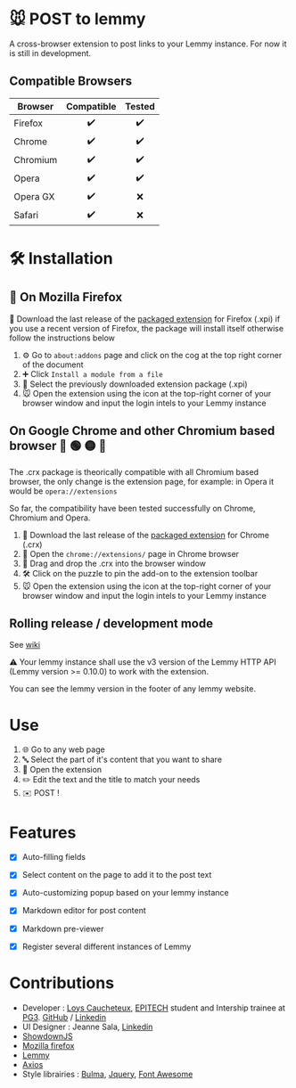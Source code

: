 # :mouse: POST to lemmy
A cross-browser extension to post links to your Lemmy instance.
For now it is still in development.

## Compatible Browsers
| Browser | Compatible | Tested |
|---------|:------------:|:--------:|
| Firefox | :heavy_check_mark: | :heavy_check_mark: |
| Chrome | :heavy_check_mark: | :heavy_check_mark: |
| Chromium | :heavy_check_mark: | :heavy_check_mark: |
| Opera | :heavy_check_mark: | :heavy_check_mark: |
| Opera GX | :heavy_check_mark: | :x: |
| Safari | :heavy_check_mark: | :x: |


# :hammer_and_wrench: Installation

## :fox_face: On Mozilla Firefox
:file_folder: Download the last release of the [packaged extension](https://github.com/NiceOpenSource/posttolemmy/releases/latest) for Firefox (.xpi)
if you use a recent version of Firefox, the package will install itself otherwise follow the instructions below

1. :gear: Go to ``about:addons`` page and click on the cog at the top right corner of the document
2. :heavy_plus_sign: Click ``Install a module from a file``
3. :open_file_folder: Select the previously downloaded extension package (.xpi)
4. :mouse: Open the extension using the icon at the top-right corner of your browser window and input the login intels to your Lemmy instance


## On Google Chrome and other Chromium based browser :large_blue_circle: :green_circle: :yellow_circle: :red_circle:
The .crx package is theorically compatible with all Chromium based browser, the only change is the extension page, for example: in Opera it would be ``opera://extensions``

So far, the compatibility have been tested successfully on Chrome, Chromium and Opera.
1. :file_folder: Download the last release of the [packaged extension](https://github.com/NiceOpenSource/posttolemmy/releases/latest) for Chrome (.crx)
2. 🧩 Open the ``chrome://extensions/`` page in Chrome browser
3. :open_file_folder:  Drag and drop the .crx into the browser window
4. :hammer_and_wrench: Click on the puzzle to pin the add-on to the extension toolbar 
5. :mouse: Open the extension using the icon at the top-right corner of your browser window and input the login intels to your Lemmy instance

## Rolling release / development mode
See [wiki](https://github.com/NiceOpenSource/posttolemmy/wiki/Rolling-release-installation)

:warning: Your lemmy instance shall use the v3 version of the Lemmy HTTP API (Lemmy version >= 0.10.0) to work with the extension.

You can see the lemmy version in the footer of any lemmy website.

# Use
1. :globe_with_meridians: Go to any web page 
2. :abc: Select the part of it's content that you want to share 
3. 🧩 Open the extension 
4. :pencil2: Edit the text and the title to match your needs 
5. :envelope: POST ! 

# Features
- [x] Auto-filling fields
- [x] Select content on the page to add it to the post text
- [x] Auto-customizing popup based on your lemmy instance
- [x] Markdown editor for post content
- [x] Markdown pre-viewer
- [x] Register several different instances of Lemmy


# Contributions
* Developer : [Loys Caucheteux](https://cv.loys.me), [EPITECH](https://github.com/Epitech) student and Intership trainee at [PG3](https://github.com/pg3io). [GitHub](https://github.com/gummyWalrus) / [Linkedin](https://www.linkedin.com/in/loys-caucheteux-a99655205/)
* UI Designer : Jeanne Sala, [Linkedin](https://www.linkedin.com/in/jeanne-sala-846a55208/)
* [ShowdownJS](https://github.com/showdownjs/showdown)
* [Mozilla firefox](https://developer.mozilla.org/fr/firefox)
* [Lemmy](https://join-lemmy.org)
* [Axios](https://www.npmjs.com/package/axios)
* Style librairies : [Bulma](https://bulma.io/), [Jquery](https://jquery.com/), [Font Awesome](https://www.fontawesome.com)
